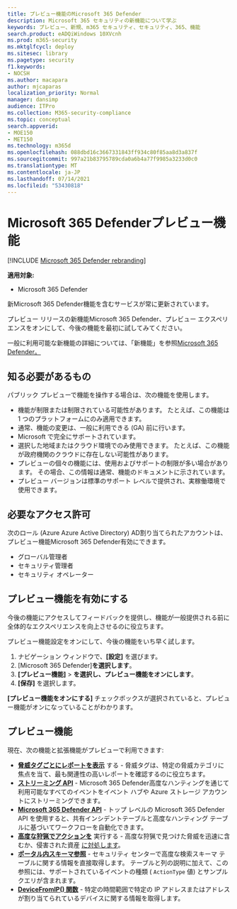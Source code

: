 ```yaml
---
title: プレビュー機能のMicrosoft 365 Defender
description: Microsoft 365 セキュリティの新機能について学ぶ
keywords: プレビュー、新規、m365 セキュリティ、セキュリティ、365、機能
search.product: eADQiWindows 10XVcnh
ms.prod: m365-security
ms.mktglfcycl: deploy
ms.sitesec: library
ms.pagetype: security
f1.keywords:
- NOCSH
ms.author: macapara
author: mjcaparas
localization_priority: Normal
manager: dansimp
audience: ITPro
ms.collection: M365-security-compliance
ms.topic: conceptual
search.appverid:
- MOE150
- MET150
ms.technology: m365d
ms.openlocfilehash: 088dbd16c3667331843ff934c80f85aa8d3a837f
ms.sourcegitcommit: 997a21b83795789cda0a6b4a77f9985a3233d0c0
ms.translationtype: MT
ms.contentlocale: ja-JP
ms.lasthandoff: 07/14/2021
ms.locfileid: "53430818"
---
```

# <a name="microsoft-365-defender-preview-features"></a>Microsoft 365 Defenderプレビュー機能

[!INCLUDE [Microsoft 365 Defender rebranding](../includes/microsoft-defender.md)]

**適用対象:**
- Microsoft 365 Defender

新Microsoft 365 Defender機能を含むサービスが常に更新されています。

プレビュー リリースの新機能Microsoft 365 Defender、プレビュー エクスペリエンスをオンにして、今後の機能を最初に試してみてください。

一般に利用可能な新機能の詳細については、「新機能」を参照[Microsoft 365 Defender。](whats-new.md)

 ## <a name="what-you-need-to-know"></a>知る必要があるもの

パブリック プレビューで機能を操作する場合は、次の機能を使用します。

- 機能が制限または制限されている可能性があります。 たとえば、この機能は 1 つのプラットフォームにのみ適用できます。
- 通常、機能の変更は、一般に利用できる (GA) 前に行います。
- Microsoft で完全にサポートされています。
- 選択した地域またはクラウド環境でのみ使用できます。 たとえば、この機能が政府機関のクラウドに存在しない可能性があります。
- プレビューの個々の機能には、使用およびサポートの制限が多い場合があります。 その場合、この情報は通常、機能のドキュメントに示されています。
- プレビュー バージョンは標準のサポート レベルで提供され、実稼働環境で使用できます。 



## <a name="required-permissions"></a>必要なアクセス許可

次のロール (Azure Azure Active Directory) AD割り当てられたアカウントは、プレビュー機能Microsoft 365 Defender有効にできます。

- グローバル管理者
- セキュリティ管理者
- セキュリティ オペレーター

## <a name="turn-on-preview-features"></a>プレビュー機能を有効にする

今後の機能にアクセスしてフィードバックを提供し、機能が一般提供される前に全体的なエクスペリエンスを向上させるのに役立ちます。

プレビュー機能設定をオンにして、今後の機能をいち早く試します。

1. ナビゲーション ウィンドウで、**[設定]** を選びます。
2. [Microsoft 365 Defender]**を選択します**。
3. **[プレビュー機能]** > **を選択し、プレビュー機能をオンにします**。 
4. **[保存]** を選択します。

**[プレビュー機能をオンにする]** チェックボックスが選択されていると、プレビュー機能がオンになっていることがわかります。 

## <a name="preview-features"></a>プレビュー機能

現在、次の機能と拡張機能がプレビューで利用できます:

- **[脅威タグごとにレポートを表示](threat-analytics.md#view-reports-per-threat-tags)** する - 脅威タグは、特定の脅威カテゴリに焦点を当て、最も関連性の高いレポートを確認するのに役立ちます。
- **[ストリーミング API](../defender-endpoint/raw-data-export.md)** - Microsoft 365 Defender高度なハンティングを通じて利用可能なすべてのイベントをイベント ハブや Azure ストレージ アカウントにストリーミングできます。
- **[Microsoft 365 Defender API](api-overview.md)** - トップ レベルの Microsoft 365 Defender API を使用すると、共有インシデントテーブルと高度なハンティング テーブルに基づいてワークフローを自動化できます。 
- **[高度な狩猟でアクションを](advanced-hunting-take-action.md)** 実行する - 高度な狩猟で見つけた脅威を迅速に含むか、侵害された資産 [に対処します](advanced-hunting-overview.md)。
- **[ポータル内スキーマ参照](advanced-hunting-schema-tables.md#get-schema-information-in-the-security-center)** - セキュリティ センターで高度な検索スキーマ テーブルに関する情報を直接取得します。 テーブルと列の説明に加えて、この参照には、サポートされているイベントの種類 ( `ActionType` 値) とサンプル クエリが含まれます。
- **[DeviceFromIP() 関数](advanced-hunting-devicefromip-function.md)** - 特定の時間範囲で特定の IP アドレスまたはアドレスが割り当てられているデバイスに関する情報を取得します。
